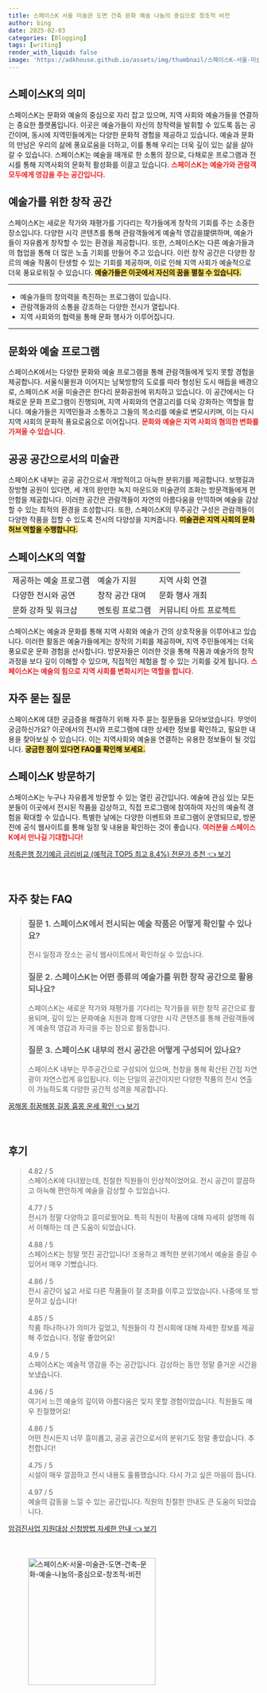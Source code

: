 ```yaml
---
title: 스페이스K 서울 미술관 도면 건축 문화 예술 나눔의 중심으로 창조적 비전
author: bing
date: 2025-02-03
categories: [Blogging]
tags: [writing]
render_with_liquid: false
image: 'https://adkhouse.github.io/assets/img/thumbnail/스페이스K-서울-미술관-도면-건축-문화-예술-나눔의-중심으로-창조적-비전.webp'
---
```



<h2 id='스페이스K의 의미'>스페이스K의 의미</h2>

<p>스페이스K는 문화와 예술의 중심으로 자리 잡고 있으며, 지역 사회와 예술가들을 연결하는 중요한 플랫폼입니다. 이곳은 예술가들이 자신의 창작력을 발휘할 수 있도록 돕는 공간이며, 동시에 지역민들에게는 다양한 문화적 경험을 제공하고 있습니다. 예술과 문화의 만남은 우리의 삶에 풍요로움을 더하고, 이를 통해 우리는 더욱 깊이 있는 삶을 살아갈 수 있습니다. 스페이스K는 예술을 매개로 한 소통의 장으로, 다채로운 프로그램과 전시를 통해 지역사회의 문화적 활성화를 이끌고 있습니다. <b><span style="color: #ee2323;">스페이스K는 예술가와 관람객 모두에게 영감을 주는 공간입니다.</span></b></p>

<h2 id='예술가를 위한 창작 공간'>예술가를 위한 창작 공간</h2>

<p>스페이스K는 새로운 작가와 재평가를 기다리는 작가들에게 창작의 기회를 주는 소중한 장소입니다. 다양한 시각 콘텐츠를 통해 관람객들에게 예술적 영감을提供하며, 예술가들이 자유롭게 창작할 수 있는 환경을 제공합니다. 또한, 스페이스K는 다른 예술가들과의 협업을 통해 더 많은 노출 기회를 만들어 주고 있습니다. 이런 창작 공간은 다양한 장르의 예술 작품이 탄생할 수 있는 기회를 제공하며, 이로 인해 지역 사회가 예술적으로 더욱 풍요로워질 수 있습니다. <b><span style="background-color: #ffe066;">예술가들은 이곳에서 자신의 꿈을 펼칠 수 있습니다.</span></b></p>

<hr />

<ul>
    <li>예술가들의 창의력을 촉진하는 프로그램이 있습니다.</li>
    <li>관람객들과의 소통을 강조하는 다양한 전시가 열립니다.</li>
    <li>지역 사회와의 협력을 통해 문화 행사가 이루어집니다.</li>
</ul>

<hr />

<h2 id='문화와 예술 프로그램'>문화와 예술 프로그램</h2>

<p>스페이스K에서는 다양한 문화와 예술 프로그램을 통해 관람객들에게 잊지 못할 경험을 제공합니다. 서울식물원과 이어지는 남북방향의 도로를 따라 형성된 도시 매듭을 배경으로, 스페이스K 서울 미술관은 한다리 문화공원에 위치하고 있습니다. 이 공간에서는 다채로운 문화 프로그램이 진행되며, 지역 사회와의 연결고리를 더욱 강화하는 역할을 합니다. 예술가들은 지역민들과 소통하고 그들의 목소리를 예술로 변모시키며, 이는 다시 지역 사회의 문화적 풍요로움으로 이어집니다. <b><span style="color: #ee2323;">문화와 예술은 지역 사회의 혐의한 변화를 가져올 수 있습니다.</span></b></p>

<h2 id='공공 공간으로서의 미술관'>공공 공간으로서의 미술관</h2>

<p>스페이스K 내부는 공공 공간으로서 개방적이고 아늑한 분위기를 제공합니다. 보행길과 장방형 공원이 있다면, 세 개의 완만한 녹지 마운드와 미술관의 조화는 방문객들에게 편안함을 제공합니다. 이러한 공간은 관람객들이 자연의 아름다움을 만끽하며 예술을 감상할 수 있는 최적의 환경을 조성합니다. 또한, 스페이스K의 무주공간 구성은 관람객들이 다양한 작품을 접할 수 있도록 전시의 다양성을 지켜줍니다. <b><span style="background-color: #ffe066;">미술관은 지역 사회의 문화 허브 역할을 수행합니다.</span></b></p>

<h2 id='스페이스K의 역할'>스페이스K의 역할</h2>

<table>
    <tr>
        <td>제공하는 예술 프로그램</td>
        <td>예술가 지원</td>
        <td>지역 사회 연결</td>
    </tr>
    <tr>
        <td>다양한 전시와 공연</td>
        <td>창작 공간 대여</td>
        <td>문화 행사 개최</td>
    </tr>
    <tr>
        <td>문화 강좌 및 워크샵</td>
        <td>멘토링 프로그램</td>
        <td>커뮤니티 아트 프로젝트</td>
    </tr>
</table>

<p>스페이스K는 예술과 문화를 통해 지역 사회와 예술가 간의 상호작용을 이루어내고 있습니다. 이러한 활동은 예술가들에게는 창작의 기회를 제공하며, 지역 주민들에게는 더욱 풍요로운 문화 경험을 선사합니다. 방문자들은 이러한 것을 통해 작품과 예술가의 창작 과정을 보다 깊이 이해할 수 있으며, 직접적인 체험을 할 수 있는 기회를 갖게 됩니다. <b><span style="color: #ee2323;">스페이스K는 예술의 힘으로 지역 사회를 변화시키는 역할을 합니다.</span></b></p>

<h2 id='자주 묻는 질문'>자주 묻는 질문</h2>

<p>스페이스K에 대한 궁금증을 해결하기 위해 자주 묻는 질문들을 모아보았습니다. 무엇이 궁금하신가요? 이곳에서의 전시와 프로그램에 대한 상세한 정보를 확인하고, 필요한 내용을 찾아보실 수 있습니다. 이는 지역사회와 예술을 연결하는 유용한 정보들이 될 것입니다. <b><span style="background-color: #ffe066;">궁금한 점이 있다면 FAQ를 확인해 보세요.</span></b></p>

<h2 id='스페이스K 방문하기'>스페이스K 방문하기</h2>

<p>스페이스K는 누구나 자유롭게 방문할 수 있는 열린 공간입니다. 예술에 관심 있는 모든 분들이 이곳에서 전시된 작품을 감상하고, 직접 프로그램에 참여하여 자신의 예술적 경험을 확대할 수 있습니다. 특별한 날에는 다양한 이벤트와 프로그램이 운영되므로, 방문 전에 공식 웹사이트를 통해 일정 및 내용을 확인하는 것이 좋습니다. <b><span style="color: #ee2323;">여러분을 스페이스K에서 만나길 기대합니다!</span></b></p>


<p><a class="click-button" title="저축은행 정기예금 금리비교 (예적금 TOP5 최고 8.4%) 전문가 추천" href="https://adkhouse.github.io/posts/%EC%A0%80%EC%B6%95%EC%9D%80%ED%96%89-%EC%A0%95%EA%B8%B0%EC%98%88%EA%B8%88-%EA%B8%88%EB%A6%AC%EB%B9%84%EA%B5%90-(%EC%98%88%EC%A0%81%EA%B8%88-TOP5-%EC%B5%9C%EA%B3%A0-8.4-)-%EC%A0%84%EB%AC%B8%EA%B0%80-%EC%B6%94%EC%B2%9C/" rel="dofollow">저축은행 정기예금 금리비교 (예적금 TOP5 최고 8.4%) 전문가 추천 👈 보기</a></p><br>
<h2 id='자주_찾는_FAQ'>자주 찾는 FAQ</h2>
<div itemscope="" itemtype="https://schema.org/FAQPage">
<blockquote>
<div itemscope="" itemprop="mainEntity" itemtype="https://schema.org/Question">
<h3 itemprop="name">질문 1. 스페이스K에서 전시되는 예술 작품은 어떻게 확인할 수 있나요?</h3>
<div itemscope="" itemprop="acceptedAnswer" itemtype="https://schema.org/Answer">
<span itemprop="text">
<p>전시 일정과 장소는 공식 웹사이트에서 확인하실 수 있습니다.</p>
</span>
</div>
</div>
<div itemscope="" itemprop="mainEntity" itemtype="https://schema.org/Question">
<h3 itemprop="name">질문 2. 스페이스K는 어떤 종류의 예술가를 위한 창작 공간으로 활용되나요?</h3>
<div itemscope="" itemprop="acceptedAnswer" itemtype="https://schema.org/Answer">
<span itemprop="text">
<p>스페이스K는 새로운 작가와 재평가를 기다리는 작가들을 위한 창작 공간으로 활용되며, 깊이 있는 문화예술 지원과 함께 다양한 시각 콘텐츠를 통해 관람객들에게 예술적 영감과 자극을 주는 장으로 활동합니다.</p>
</span>
</div>
</div>
<div itemscope="" itemprop="mainEntity" itemtype="https://schema.org/Question">
<h3 itemprop="name">질문 3. 스페이스K 내부의 전시 공간은 어떻게 구성되어 있나요?</h3>
<div itemscope="" itemprop="acceptedAnswer" itemtype="https://schema.org/Answer">
<span itemprop="text">
<p>스페이스K 내부는 무주공간으로 구성되어 있으며, 천창을 통해 확산된 간접 자연광이 자연스럽게 유입됩니다. 이는 단일의 공간이지만 다양한 작품의 전시 연출이 가능하도록 다양한 공간적 성격을 제공합니다.</p>
</span>
</div>
</div>
</blockquote>
</div>
<p><a class="click-button" title="꿈해몽 쥐꿈해몽 길몽 흉몽 운세 확인" href="https://adkhouse.github.io/posts/%EA%BF%88%ED%95%B4%EB%AA%BD-%EC%A5%90%EA%BF%88%ED%95%B4%EB%AA%BD-%EA%B8%B8%EB%AA%BD-%ED%9D%89%EB%AA%BD-%EC%9A%B4%EC%84%B8-%ED%99%95%EC%9D%B8/" rel="dofollow">꿈해몽 쥐꿈해몽 길몽 흉몽 운세 확인 👈 보기</a></p><br>
<h2 id='후기'>후기</h2>
<div itemscope itemtype="https://schema.org/Product">
  <blockquote>
  <div itemprop="review" itemscope itemtype="https://schema.org/Review">
      <div itemprop="reviewRating" itemscope itemtype="https://schema.org/Rating"> <span itemprop="ratingValue">4.82</span> / <span itemprop="bestRating">5</span> </div>
      <span itemprop="reviewBody">스페이스K에 다녀왔는데, 친절한 직원들이 인상적이었어요. 전시 공간이 깔끔하고 아늑해 편안하게 예술을 감상할 수 있었습니다.</span>
  </div>
  <br>
  <div itemprop="review" itemscope itemtype="https://schema.org/Review">
      <div itemprop="reviewRating" itemscope itemtype="https://schema.org/Rating"> <span itemprop="ratingValue">4.77</span> / <span itemprop="bestRating">5</span> </div>
      <span itemprop="reviewBody">전시가 정말 다양하고 흥미로웠어요. 특히 직원이 작품에 대해 자세히 설명해 줘서 이해하는 데 큰 도움이 되었습니다.</span>
  </div>
  <br>
  <div itemprop="review" itemscope itemtype="https://schema.org/Review">
      <div itemprop="reviewRating" itemscope itemtype="https://schema.org/Rating"> <span itemprop="ratingValue">4.88</span> / <span itemprop="bestRating">5</span> </div>
      <span itemprop="reviewBody">스페이스K는 정말 멋진 공간입니다! 조용하고 쾌적한 분위기에서 예술을 즐길 수 있어서 매우 기뻤습니다.</span>
  </div>
  <br>
  <div itemprop="review" itemscope itemtype="https://schema.org/Review">
      <div itemprop="reviewRating" itemscope itemtype="https://schema.org/Rating"> <span itemprop="ratingValue">4.86</span> / <span itemprop="bestRating">5</span> </div>
      <span itemprop="reviewBody">전시 공간이 넓고 서로 다른 작품들이 잘 조화를 이루고 있었습니다. 나중에 또 방문하고 싶습니다!</span>
  </div>
  <br>
  <div itemprop="review" itemscope itemtype="https://schema.org/Review">
      <div itemprop="reviewRating" itemscope itemtype="https://schema.org/Rating"> <span itemprop="ratingValue">4.85</span> / <span itemprop="bestRating">5</span> </div>
      <span itemprop="reviewBody">작품 하나하나가 의미가 깊었고, 직원들이 각 전시회에 대해 자세한 정보를 제공해 주었습니다. 정말 좋았어요!</span>
  </div>
  <br>
  <div itemprop="review" itemscope itemtype="https://schema.org/Review">
      <div itemprop="reviewRating" itemscope itemtype="https://schema.org/Rating"> <span itemprop="ratingValue">4.9</span> / <span itemprop="bestRating">5</span> </div>
      <span itemprop="reviewBody">스페이스K는 예술적 영감을 주는 공간입니다. 감상하는 동안 정말 즐거운 시간을 보냈습니다.</span>
  </div>
  <br>
  <div itemprop="review" itemscope itemtype="https://schema.org/Review">
      <div itemprop="reviewRating" itemscope itemtype="https://schema.org/Rating"> <span itemprop="ratingValue">4.96</span> / <span itemprop="bestRating">5</span> </div>
      <span itemprop="reviewBody">여기서 느낀 예술의 깊이와 아름다움은 잊지 못할 경험이었습니다. 직원들도 매우 친절했어요!</span>
  </div>
  <br>
  <div itemprop="review" itemscope itemtype="https://schema.org/Review">
      <div itemprop="reviewRating" itemscope itemtype="https://schema.org/Rating"> <span itemprop="ratingValue">4.86</span> / <span itemprop="bestRating">5</span> </div>
      <span itemprop="reviewBody">어떤 전시든지 너무 흥미롭고, 공공 공간으로서의 분위기도 정말 좋았습니다. 추천합니다!</span>
  </div>
  <br>
  <div itemprop="review" itemscope itemtype="https://schema.org/Review">
      <div itemprop="reviewRating" itemscope itemtype="https://schema.org/Rating"> <span itemprop="ratingValue">4.75</span> / <span itemprop="bestRating">5</span> </div>
      <span itemprop="reviewBody">시설이 매우 깔끔하고 전시 내용도 훌륭했습니다. 다시 가고 싶은 마음이 듭니다.</span>
  </div>
  <br>
  <div itemprop="review" itemscope itemtype="https://schema.org/Review">
      <div itemprop="reviewRating" itemscope itemtype="https://schema.org/Rating"> <span itemprop="ratingValue">4.97</span> / <span itemprop="bestRating">5</span> </div>
      <span itemprop="reviewBody">예술의 감동을 느낄 수 있는 공간입니다. 직원의 친절한 안내도 큰 도움이 되었습니다.</span>
  </div>
  </blockquote>
</div>
<p><a class="click-button" title="암검진사업 지원대상 신청방법 자세한 안내" href="https://adkhouse.github.io/posts/%EC%95%94%EA%B2%80%EC%A7%84%EC%82%AC%EC%97%85-%EC%A7%80%EC%9B%90%EB%8C%80%EC%83%81-%EC%8B%A0%EC%B2%AD%EB%B0%A9%EB%B2%95-%EC%9E%90%EC%84%B8%ED%95%9C-%EC%95%88%EB%82%B4/" rel="dofollow">암검진사업 지원대상 신청방법 자세한 안내 👈 보기</a></p><br>
<figure class="image"><img src="https://adkhouse.github.io/assets/img/thumbnail/스페이스K-서울-미술관-도면-건축-문화-예술-나눔의-중심으로-창조적-비전.webp" alt="스페이스K-서울-미술관-도면-건축-문화-예술-나눔의-중심으로-창조적-비전" width="256" height="256"></figure>